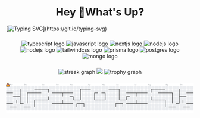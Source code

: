 <h1 align='center'>Hey 👋What's Up?</h1>

[![Typing SVG](https://readme-typing-svg.herokuapp.com?color=ba60ff&lines=Full-stack+Developer.)](https://git.io/typing-svg)

###

<div align='center'>
  <img src='https://skillicons.dev/icons?i=ts' height='60' alt='typescript logo' title='TypeScript'  />
  <img src='https://skillicons.dev/icons?i=js' height='60' alt='javascript logo' title='JavaScript'  />
  <img src='https://skillicons.dev/icons?i=nextjs' height='60' alt='nextjs logo' title='Next.js'  />
  <img src='https://skillicons.dev/icons?i=nodejs' height='60' alt='nodejs logo' title='Node.js'  />
  <img src='https://skillicons.dev/icons?i=bun' height='60' alt='nodejs logo' title='Node.js'  />
  <img src='https://skillicons.dev/icons?i=tailwind' height='60' alt='tailwindcss logo' title='Tailwind CSS'  />
  <img src='https://skillicons.dev/icons?i=prisma' height='60' alt='prisma logo' title='Prisma'  />
  <img src='https://skillicons.dev/icons?i=postgres' height='60' alt='postgres logo' title='PostgreSQL'  />
  <img src='https://skillicons.dev/icons?i=mongo' height='60' alt='mongo logo' title='MongoDB'  />
</div>


###

<div align='center'>
  <img src='https://streak-stats.demolab.com?user=levisantosp&locale=en&mode=daily&theme=tokyonight&hide_border=false&border_radius=5&order=3' height='180em' alt='streak graph'  />
  <img height='180em' src='https://github-readme-stats.vercel.app/api/top-langs/?username=levisantosp&layout=compact&langs_count=10&theme=tokyonight' />
  <img src='https://github-profile-trophy.vercel.app?username=levisantosp&theme=tokyonight&column=-1&row=1&margin-w=8&margin-h=8&no-bg=false&no-frame=false&order=4' height='180em' alt='trophy graph'  />
</div>
<div align='center'>
  <a href='https://github.com/levisantosp'>
  </a>
</div>

###

<picture>
  <source media='(prefers-color-scheme: dark)' srcset='https://raw.githubusercontent.com/levisantosp/levisantosp/output/pacman-contribution-graph-dark.svg'>
  <source media='(prefers-color-scheme: light)' srcset='https://raw.githubusercontent.com/levisantosp/levisantosp/output/pacman-contribution-graph.svg'>
  <img alt='pacman contribution graph' src='https://raw.githubusercontent.com/levisantosp/levisantosp/output/pacman-contribution-graph.svg'>
</picture>

<!-- ![Snake animation](https://github.com/levisantosp/levisantosp/blob/output/github-contribution-grid-snake.svg) -->

###
